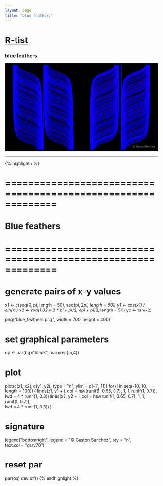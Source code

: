 ```yaml
---
layout: page
title: "blue feathers"
---
```


# [R-tist](/Rtist) 

### blue feathers 

![blue feathers](/images/rtist/blue_feathers.png) 

-----

{% highlight r %} 
# ============================================================= 
# Blue feathers 
# ============================================================= 
# generate pairs of x-y values 
x1 <- c(seq(0, pi, length = 50), seq(pi, 2*pi, length = 50)) 
y1 <- cos(x1) / sin(x1) 
x2 <- seq(1.02 * 2 * pi + pi/2, 4*pi + pi/2, length = 50) 
y2 <- tan(x2) 
 
 
png("blue_feathers.png", width = 700, height = 400) 
# set graphical parameters 
op <- par(bg="black", mar=rep(.5,4)) 
# plot 
plot(c(x1, x2), c(y1, y2), type = "n", ylim = c(-11, 11)) 
for (i in seq(-10, 10, length = 100)) 
{ 
  lines(x1, y1 + i, col = hsv(runif(1, 0.65, 0.7), 1, 1, runif(1, 0.7)),  
        lwd = 4 * runif(1, 0.3)) 
  lines(x2, y2 + i, col = hsv(runif(1, 0.65, 0.7), 1, 1, runif(1, 0.7)),  
        lwd = 4 * runif(1, 0.3)) 
} 
# signature 
legend("bottomright", legend = "© Gaston Sanchez", bty = "n",  
       text.col = "gray70") 
# reset par 
par(op) 
dev.off() 
{% endhighlight %} 
